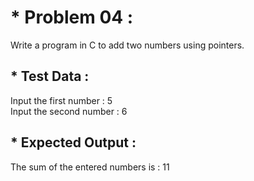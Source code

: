 # * Problem 04 :

Write a program in C to add two numbers using pointers.

## * Test Data :

Input the first number : 5  
Input the second number : 6  

## * Expected Output :  

The sum of the entered numbers is : 11